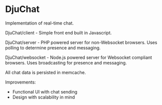 DjuChat
============

Implementation of real-time chat.

DjuChat/client - Simple front end built in Javascript.

DjuChat/server - PHP powered server for non-Websocket browsers. Uses polling to determine presence and messaging.

DjuChat/websocket - Node.js powered server for Websocket compliant browsers. Uses broadcasting for presence and messaging.

All chat data is persisted in memcache.

Improvements:
- Functional UI with chat sending
- Design with scalability in mind
